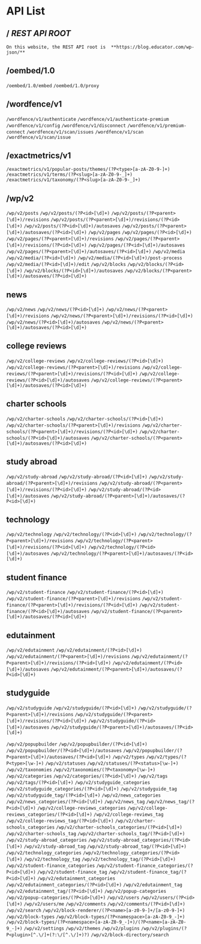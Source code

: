 

# API List


## /  _REST API ROOT_

`On this website, the REST API root is  **https://blog.educator.com/wp-json/**`

## /oembed/1.0

`/oembed/1.0/embed`
`/oembed/1.0/proxy`

## /wordfence/v1

`/wordfence/v1/authenticate`
`/wordfence/v1/authenticate-premium`
`/wordfence/v1/config`
`/wordfence/v1/disconnect`
`/wordfence/v1/premium-connect`
`/wordfence/v1/scan/issues`
`/wordfence/v1/scan`
`/wordfence/v1/scan/issue`

## /exactmetrics/v1

`/exactmetrics/v1/popular-posts/themes/(?P<type>[a-zA-Z0-9-]+)`
`/exactmetrics/v1/terms/(?P<slug>[a-zA-Z0-9-_]+)`
`/exactmetrics/v1/taxonomy/(?P<slug>[a-zA-Z0-9-_]+)`

## /wp/v2

`/wp/v2/posts`
`/wp/v2/posts/(?P<id>[\d]+)`
`/wp/v2/posts/(?P<parent>[\d]+)/revisions`
`/wp/v2/posts/(?P<parent>[\d]+)/revisions/(?P<id>[\d]+)`
`/wp/v2/posts/(?P<id>[\d]+)/autosaves`
`/wp/v2/posts/(?P<parent>[\d]+)/autosaves/(?P<id>[\d]+)`
`/wp/v2/pages`
`/wp/v2/pages/(?P<id>[\d]+)`
`/wp/v2/pages/(?P<parent>[\d]+)/revisions`
`/wp/v2/pages/(?P<parent>[\d]+)/revisions/(?P<id>[\d]+)`
`/wp/v2/pages/(?P<id>[\d]+)/autosaves`
`/wp/v2/pages/(?P<parent>[\d]+)/autosaves/(?P<id>[\d]+)`
`/wp/v2/media`
`/wp/v2/media/(?P<id>[\d]+)`
`/wp/v2/media/(?P<id>[\d]+)/post-process`
`/wp/v2/media/(?P<id>[\d]+)/edit`
`/wp/v2/blocks`
`/wp/v2/blocks/(?P<id>[\d]+)`
`/wp/v2/blocks/(?P<id>[\d]+)/autosaves`
`/wp/v2/blocks/(?P<parent>[\d]+)/autosaves/(?P<id>[\d]+)`
## news
`/wp/v2/news`
`/wp/v2/news/(?P<id>[\d]+)`
`/wp/v2/news/(?P<parent>[\d]+)/revisions`
`/wp/v2/news/(?P<parent>[\d]+)/revisions/(?P<id>[\d]+)`
`/wp/v2/news/(?P<id>[\d]+)/autosaves`
`/wp/v2/news/(?P<parent>[\d]+)/autosaves/(?P<id>[\d]+)`

## college reviews
`/wp/v2/college-reviews`
`/wp/v2/college-reviews/(?P<id>[\d]+)`
`/wp/v2/college-reviews/(?P<parent>[\d]+)/revisions`
`/wp/v2/college-reviews/(?P<parent>[\d]+)/revisions/(?P<id>[\d]+)`
`/wp/v2/college-reviews/(?P<id>[\d]+)/autosaves`
`/wp/v2/college-reviews/(?P<parent>[\d]+)/autosaves/(?P<id>[\d]+)`

## charter schools
`/wp/v2/charter-schools`
`/wp/v2/charter-schools/(?P<id>[\d]+)`
`/wp/v2/charter-schools/(?P<parent>[\d]+)/revisions`
`/wp/v2/charter-schools/(?P<parent>[\d]+)/revisions/(?P<id>[\d]+)`
`/wp/v2/charter-schools/(?P<id>[\d]+)/autosaves`
`/wp/v2/charter-schools/(?P<parent>[\d]+)/autosaves/(?P<id>[\d]+)`

## study abroad
`/wp/v2/study-abroad`
`/wp/v2/study-abroad/(?P<id>[\d]+)`
`/wp/v2/study-abroad/(?P<parent>[\d]+)/revisions`
`/wp/v2/study-abroad/(?P<parent>[\d]+)/revisions/(?P<id>[\d]+)`
`/wp/v2/study-abroad/(?P<id>[\d]+)/autosaves`
`/wp/v2/study-abroad/(?P<parent>[\d]+)/autosaves/(?P<id>[\d]+)`

## technology
`/wp/v2/technology`
`/wp/v2/technology/(?P<id>[\d]+)`
`/wp/v2/technology/(?P<parent>[\d]+)/revisions`
`/wp/v2/technology/(?P<parent>[\d]+)/revisions/(?P<id>[\d]+)`
`/wp/v2/technology/(?P<id>[\d]+)/autosaves`
`/wp/v2/technology/(?P<parent>[\d]+)/autosaves/(?P<id>[\d]+)`

## student finance
`/wp/v2/student-finance`
`/wp/v2/student-finance/(?P<id>[\d]+)`
`/wp/v2/student-finance/(?P<parent>[\d]+)/revisions`
`/wp/v2/student-finance/(?P<parent>[\d]+)/revisions/(?P<id>[\d]+)`
`/wp/v2/student-finance/(?P<id>[\d]+)/autosaves`
`/wp/v2/student-finance/(?P<parent>[\d]+)/autosaves/(?P<id>[\d]+)`

## edutainment
`/wp/v2/edutainment`
`/wp/v2/edutainment/(?P<id>[\d]+)`
`/wp/v2/edutainment/(?P<parent>[\d]+)/revisions`
`/wp/v2/edutainment/(?P<parent>[\d]+)/revisions/(?P<id>[\d]+)`
`/wp/v2/edutainment/(?P<id>[\d]+)/autosaves`
`/wp/v2/edutainment/(?P<parent>[\d]+)/autosaves/(?P<id>[\d]+)`

## studyguide
`/wp/v2/studyguide`
`/wp/v2/studyguide/(?P<id>[\d]+)`
`/wp/v2/studyguide/(?P<parent>[\d]+)/revisions`
`/wp/v2/studyguide/(?P<parent>[\d]+)/revisions/(?P<id>[\d]+)`
`/wp/v2/studyguide/(?P<id>[\d]+)/autosaves`
`/wp/v2/studyguide/(?P<parent>[\d]+)/autosaves/(?P<id>[\d]+)`

`/wp/v2/popupbuilder`
`/wp/v2/popupbuilder/(?P<id>[\d]+)`
`/wp/v2/popupbuilder/(?P<id>[\d]+)/autosaves`
`/wp/v2/popupbuilder/(?P<parent>[\d]+)/autosaves/(?P<id>[\d]+)`
`/wp/v2/types`
`/wp/v2/types/(?P<type>[\w-]+)`
`/wp/v2/statuses`
`/wp/v2/statuses/(?P<status>[\w-]+)`
`/wp/v2/taxonomies`
`/wp/v2/taxonomies/(?P<taxonomy>[\w-]+)`
`/wp/v2/categories`
`/wp/v2/categories/(?P<id>[\d]+)`
`/wp/v2/tags`
`/wp/v2/tags/(?P<id>[\d]+)`
`/wp/v2/studyguide_categories`
`/wp/v2/studyguide_categories/(?P<id>[\d]+)`
`/wp/v2/studyguide_tag`
`/wp/v2/studyguide_tag/(?P<id>[\d]+)`
`/wp/v2/news_categories`
`/wp/v2/news_categories/(?P<id>[\d]+)`
`/wp/v2/news_tag`
`/wp/v2/news_tag/(?P<id>[\d]+)`
`/wp/v2/college-reviews_categories`
`/wp/v2/college-reviews_categories/(?P<id>[\d]+)`
`/wp/v2/college-reviews_tag`
`/wp/v2/college-reviews_tag/(?P<id>[\d]+)`
`/wp/v2/charter-schools_categories`
`/wp/v2/charter-schools_categories/(?P<id>[\d]+)`
`/wp/v2/charter-schools_tag`
`/wp/v2/charter-schools_tag/(?P<id>[\d]+)`
`/wp/v2/study-abroad_categories`
`/wp/v2/study-abroad_categories/(?P<id>[\d]+)`
`/wp/v2/study-abroad_tag`
`/wp/v2/study-abroad_tag/(?P<id>[\d]+)`
`/wp/v2/technology_categories`
`/wp/v2/technology_categories/(?P<id>[\d]+)`
`/wp/v2/technology_tag`
`/wp/v2/technology_tag/(?P<id>[\d]+)`
`/wp/v2/student-finance_categories`
`/wp/v2/student-finance_categories/(?P<id>[\d]+)`
`/wp/v2/student-finance_tag`
`/wp/v2/student-finance_tag/(?P<id>[\d]+)`
`/wp/v2/edutainment_categories`
`/wp/v2/edutainment_categories/(?P<id>[\d]+)`
`/wp/v2/edutainment_tag`
`/wp/v2/edutainment_tag/(?P<id>[\d]+)`
`/wp/v2/popup-categories`
`/wp/v2/popup-categories/(?P<id>[\d]+)`
`/wp/v2/users`
`/wp/v2/users/(?P<id>[\d]+)`
`/wp/v2/users/me`
`/wp/v2/comments`
`/wp/v2/comments/(?P<id>[\d]+)`
`/wp/v2/search`
`/wp/v2/block-renderer/(?P<name>[a-z0-9-]+/[a-z0-9-]+)`
`/wp/v2/block-types`
`/wp/v2/block-types/(?P<namespace>[a-zA-Z0-9_-]+)`
`/wp/v2/block-types/(?P<namespace>[a-zA-Z0-9_-]+)/(?P<name>[a-zA-Z0-9_-]+)`
`/wp/v2/settings`
`/wp/v2/themes`
`/wp/v2/plugins`
`/wp/v2/plugins/(?P<plugin>[^.\/]+(?:\/[^.\/]+)?)`
`/wp/v2/block-directory/search`